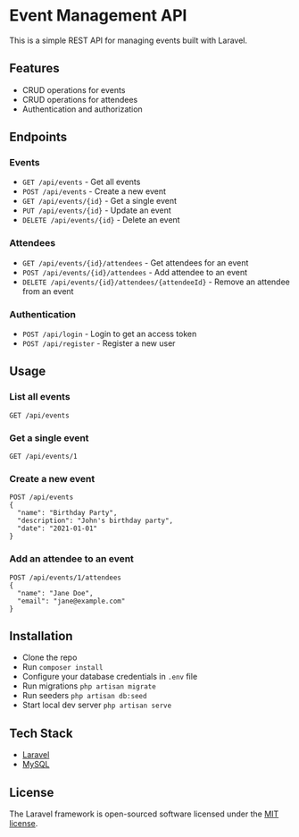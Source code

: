 
# Event Management API

This is a simple REST API for managing events built with Laravel. 

## Features

- CRUD operations for events
- CRUD operations for attendees 
- Authentication and authorization

## Endpoints

### Events

- `GET /api/events` - Get all events
- `POST /api/events` - Create a new event
- `GET /api/events/{id}` - Get a single event 
- `PUT /api/events/{id}` - Update an event
- `DELETE /api/events/{id}` - Delete an event

### Attendees

- `GET /api/events/{id}/attendees` - Get attendees for an event
- `POST /api/events/{id}/attendees` - Add attendee to an event
- `DELETE /api/events/{id}/attendees/{attendeeId}` - Remove an attendee from an event

### Authentication

- `POST /api/login` - Login to get an access token
- `POST /api/register` - Register a new user

## Usage

### List all events

```
GET /api/events
```

### Get a single event

```
GET /api/events/1
```

### Create a new event

```
POST /api/events 
{
  "name": "Birthday Party",
  "description": "John's birthday party",
  "date": "2021-01-01" 
}
```

### Add an attendee to an event

```
POST /api/events/1/attendees
{
  "name": "Jane Doe", 
  "email": "jane@example.com"
} 
```

## Installation

- Clone the repo
- Run `composer install`
- Configure your database credentials in `.env` file
- Run migrations `php artisan migrate`
- Run seeders `php artisan db:seed`
- Start local dev server `php artisan serve`

## Tech Stack

- [Laravel](https://laravel.com/)
- [MySQL](https://www.mysql.com/)

## License

The Laravel framework is open-sourced software licensed under the [MIT license](https://opensource.org/licenses/MIT).
